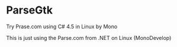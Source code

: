 ParseGtk
========

Try Prase.com using C# 4.5 in Linux by Mono


This is just using the Parse.com from .NET on Linux (MonoDevelop)


